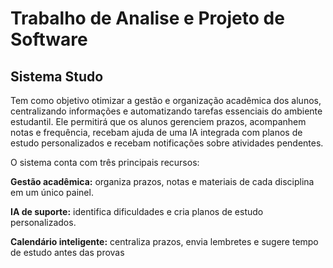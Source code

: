 # Trabalho de Analise e Projeto de Software

## Sistema Studo

Tem como objetivo otimizar a gestão e organização acadêmica dos alunos, centralizando informações e automatizando tarefas essenciais do ambiente estudantil. Ele permitirá que os alunos gerenciem prazos, acompanhem notas e frequência, recebam ajuda de uma IA integrada com planos de estudo personalizados e recebam notificações sobre atividades pendentes. 

O sistema conta com três principais recursos: 

**Gestão acadêmica:** organiza prazos, notas e materiais de cada disciplina em um único painel. 

**IA de suporte:** identifica dificuldades e cria planos de estudo personalizados. 

**Calendário inteligente:** centraliza prazos, envia lembretes e sugere tempo de estudo antes das provas 
